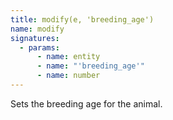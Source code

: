 ```yaml
---
title: modify(e, 'breeding_age')
name: modify
signatures:
  - params:
      - name: entity
      - name: "'breeding_age'"
      - name: number
---
```


Sets the breeding age for the animal.
